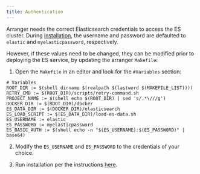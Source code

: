 ```yaml
---
title: Authentication
---
```


Arranger needs the correct Elasticsearch credentials to access the ES cluster.  During [installation](/documentation/arranger/installation/installation), the username and password are defaulted to `elastic` and `myelasticpassword`, respectively.

However, if these values need to be changed, they can be modified prior to deploying the ES service, by updating the arranger `Makefile`:

1. Open the `Makefile` in an editor and look for the `#Variables` section:

```shell
# Variables
ROOT_DIR := $(shell dirname $(realpath $(lastword $(MAKEFILE_LIST))))
RETRY_CMD := $(ROOT_DIR)/scripts/retry-command.sh
PROJECT_NAME := $(shell echo $(ROOT_DIR) | sed 's/.*\///g')
DOCKER_DIR := $(ROOT_DIR)/docker
ES_DATA_DIR := $(DOCKER_DIR)/elasticsearch
ES_LOAD_SCRIPT := $(ES_DATA_DIR)/load-es-data.sh
ES_USERNAME := elastic
ES_PASSWORD := myelasticpassword
ES_BASIC_AUTH := $(shell echo -n "$(ES_USERNAME):$(ES_PASSWORD)" | base64)
```

2. Modify the `ES_USERNAME` and `ES_PASSWORD` to the credentials of your choice.

3. Run installation per the instructions [here](/documentation/arranger/installation/installation).
